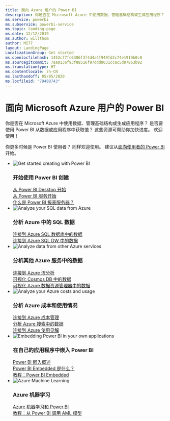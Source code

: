 ```yaml
---
title: 面向 Azure 用户的 Power BI
description: 你是否在 Microsoft Azure 中使用数据、管理基础结构或生成应用程序？
ms.service: powerbi
ms.subservice: powerbi-service
ms.topic: landing-page
ms.date: 12/12/2019
ms.author: willthom
author: MI77
layout: LandingPage
LocalizationGroup: Get started
ms.openlocfilehash: 1452c77fc6386f3f4d4a4f949fd2c74e1919b0c0
ms.sourcegitcommit: 7aa0136f93f88516f97ddd8031ccac5d07863b92
ms.translationtype: HT
ms.contentlocale: zh-CN
ms.lasthandoff: 05/05/2020
ms.locfileid: "79488743"
---
```

# <a name="power-bi-for-microsoft-azure-users"></a>面向 Microsoft Azure 用户的 Power BI 

你是否在 Microsoft Azure 中使用数据、管理基础结构或生成应用程序？ 是否要使用 Power BI 从数据或应用程序中获取值？ 这些资源可帮助你加快进度。 欢迎使用！

你更多时候是 Power BI 使用者？ 同样欢迎使用。 建议从[面向使用者的 Power BI](consumer/index.yml) 开始。

<ul class="panelContent cardsF"> 
            <li> 
                  <div class="cardSize"> 
                        <div class="cardPadding"> 
                              <div class="card"> 
                                    <div class="cardImageOuter">
                                          <div class="cardImage">
                                                <img alt="Get started creating with Power BI" src="media/power-bi-creator-landing/power-bi-designer-get-started.svg" data-linktype="relative-path">
                                          </div>
                                    </div>
                                    <div class="cardText"> 
                                          <h3>开始使用 Power BI 创建</h3> 
                                          <p></p>
                                               <a href="desktop-what-is-desktop.md">从 Power BI Desktop 开始</a><br/> 
                                               <a href="fundamentals/power-bi-overview.md">从 Power BI 服务开始</a><br/> 
                                               <a href="report-server/get-started.md">什么是 Power BI 报表服务器？</a>
                                    </div> 
                              </div> 
                        </div> 
                  </div> 
            </li>
            <li> 
                  <div class="cardSize"> 
                        <div class="cardPadding"> 
                              <div class="card"> 
                                    <div class="cardImageOuter">
                                          <div class="cardImage">
                                                <img alt="Analyze your SQL data from Azure" src="media/power-bi-creator-landing/power-bi-designer-transform-shape-data.svg" data-linktype="relative-path">
                                          </div>
                                    </div>
                                    <div class="cardText"> 
                                          <h3>分析 Azure 中的 SQL 数据</h3> 
                                          <p></p>
                                                <a href="service-azure-sql-database-with-direct-connect.md">连接到 Azure SQL 数据库中的数据</a><br/> 
                                                <a href="service-azure-sql-data-warehouse-with-direct-connect.md">连接到 Azure SQL DW 中的数据</a> 
                                    </div> 
                              </div> 
                        </div> 
                  </div> 
            </li>
            <li> 
                  <div class="cardSize"> 
                        <div class="cardPadding"> 
                              <div class="card"> 
                                    <div class="cardImageOuter">
                                          <div class="cardImage">
                                                <img alt="Analyze data from other Azure services" src="media/power-bi-creator-landing/power-bi-designer-connect-data.svg" data-linktype="relative-path">
                                          </div>
                                    </div>
                                    <div class="cardText"> 
                                          <h3>分析其他 Azure 服务中的数据</h3> 
                                          <p></p>
                                                <a href="https://docs.microsoft.com/azure/stream-analytics/stream-analytics-power-bi-dashboard">连接到 Azure 流分析</a><br/> 
                                                <a href="https://docs.microsoft.com/azure/cosmos-db/powerbi-visualize">可视化 Cosmos DB 中的数据</a><br/> 
                                                <a href="https://docs.microsoft.com/azure/data-explorer/visualize-power-bi">可视化 Azure 数据资源管理器中的数据</a>
                                    </div> 
                              </div> 
                        </div> 
                  </div> 
            </li>
            <li> 
                  <div class="cardSize"> 
                        <div class="cardPadding"> 
                              <div class="card"> 
                                    <div class="cardImageOuter">
                                          <div class="cardImage">
                                                <img alt="Analyze your Azure costs and usage" src="media/power-bi-creator-landing/power-bi-designer-licensing.svg" data-linktype="relative-path">
                                          </div>
                                    </div>
                                    <div class="cardText"> 
                                          <h3>分析 Azure 成本和使用情况</h3> 
                                          <p></p>
                                                <a href="desktop-connect-azure-cost-management.md">连接到 Azure 成本管理</a><br/> 
                                                <a href="service-connect-to-azure-search.md">分析 Azure 搜索中的数据</a><br/> 
                                                <a href="desktop-connect-azure-consumption-insights.md">连接到 Azure 使用见解</a>
                                    </div> 
                              </div> 
                        </div> 
                  </div> 
            </li>
            <li> 
                  <div class="cardSize"> 
                        <div class="cardPadding"> 
                              <div class="card"> 
                                    <div class="cardImageOuter">
                                          <div class="cardImage">
                                                <img alt="Embedding Power BI in your own applications" src="media/power-bi-creator-landing/power-bi-designer-modeling-data-relationships.svg" data-linktype="relative-path">
                                          </div>
                                    </div>
                                    <div class="cardText"> 
                                          <h3>在自己的应用程序中嵌入 Power BI</h3> 
                                          <p></p>
                                                <a href="developer/embedded/embedding.md">Power BI 嵌入概述</a><br/>
                                                <a href="developer/embedded/azure-pbie-what-is-power-bi-embedded.md">Power BI Embedded 是什么？</a><br/> 
                                                <a href="developer/embedded/embed-sample-for-customers.md">教程：Power BI Embedded</a> 
                                    </div> 
                              </div> 
                        </div> 
                  </div> 
            </li>
            <li> 
                  <div class="cardSize"> 
                        <div class="cardPadding"> 
                              <div class="card"> 
                                    <div class="cardImageOuter">
                                          <div class="cardImage">
                                                <img alt="Azure Machine Learning" src="media/power-bi-creator-landing/power-bi-designer-create-reports-visuals-dashboards.svg" data-linktype="relative-path">
                                          </div>
                                    </div>
                                    <div class="cardText"> 
                                          <h3>Azure 机器学习</h3> 
                                          <p></p>
                                                <a href="service-machine-learning-integration.md">Azure 机器学习和 Power BI</a><br/> 
                                                <a href="service-tutorial-invoke-machine-learning-model.md">教程：从 Power BI 调用 AML 模型</a><br/> 
                                    </div> 
                              </div> 
                        </div> 
                  </div> 
            </li>
</ul>



